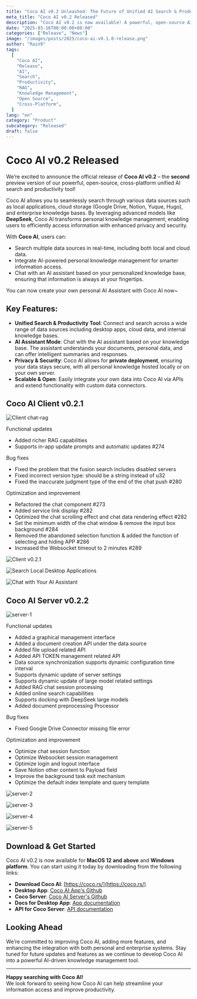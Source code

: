```yaml
---
title: "Coco AI v0.2 Unleashed: The Future of Unified AI Search & Productivity is Here!"
meta_title: "Coco AI v0.2 Released"
description: "Coco AI v0.2 is now available! A powerful, open-source AI-powered search and productivity tool for seamless access to personal and enterprise knowledge."
date: "2025-03-16T08:00:00+08:00"
categories: ["Release", "News"]
image: "/images/posts/2025/coco-ai-v0.1.0-release.png"
author: "Rain9"
tags:
  [
    "Coco AI",
    "Release",
    "AI",
    "Search",
    "Productivity",
    "RAG",
    "Knowledge Management",
    "Open Source",
    "Cross-Platform",
  ]
lang: "en"
category: "Product"
subcategory: "Released"
draft: false
---
```


# Coco AI v0.2 Released

We’re excited to announce the official release of **Coco AI v0.2** – the **second** preview version of our powerful, open-source, cross-platform unified AI search and productivity tool!

Coco AI allows you to seamlessly search through various data sources such as local applications, cloud storage (Google Drive, Notion, Yuque, Hugo), and enterprise knowledge bases. By leveraging advanced models like **DeepSeek**, Coco AI transforms personal knowledge management, enabling users to efficiently access information with enhanced privacy and security.

With **Coco AI**, users can:

- Search multiple data sources in real-time, including both local and cloud data.
- Integrate AI-powered personal knowledge management for smarter information access.
- Chat with an AI assistant based on your personalized knowledge base, ensuring that information is always at your fingertips.

You can now create your own personal AI Assistant with Coco AI now~

## Key Features:

- **Unified Search & Productivity Tool**: Connect and search across a wide range of data sources including desktop apps, cloud data, and internal knowledge bases.
- **AI Assistant Mode**: Chat with the AI assistant based on your knowledge base. The assistant understands your documents, personal data, and can offer intelligent summaries and responses.
- **Privacy & Security**: Coco AI allows for **private deployment**, ensuring your data stays secure, with all personal knowledge hosted locally or on your own server.
- **Scalable & Open**: Easily integrate your own data into Coco AI via APIs and extend functionality with custom data connectors.

## Coco AI Client v0.2.1

![Client chat-rag](/images/posts/2025/coco-v0.2/chat-rag.gif)

Functional updates

- Added richer RAG capabilities
- Supports in-app update prompts and automatic updates #274

Bug fixes

- Fixed the problem that the fusion search includes disabled servers
- Fixed incorrect version type: should be a string instead of u32
- Fixed the inaccurate judgment type of the end of the chat push #280

Optimization and improvement

- Refactored the chat component #273
- Added service link display #282
- Optimized the chat scrolling effect and chat data rendering effect #282
- Set the minimum width of the chat window & remove the input box background #284
- Removed the abandoned selection function & added the function of selecting and hiding APP #286
- Increased the Websocket timeout to 2 minutes #289

![Client v0.2.1](/images/posts/2025/coco-v0.2/0.2.1.png)

![Search Local Desktop Applications](/images/posts/2025/coco-search-local-apps.png)

![Chat with Your AI Assistant](/images/posts/2025/fusion-search-across-datasources.png)

## Coco AI Server v0.2.2

![server-1](/images/posts/2025/coco-v0.2/server-1.png)

Functional updates

- Added a graphical management interface
- Added a document creation API under the data source
- Added file upload related API
- Added API TOKEN management related API
- Data source synchronization supports dynamic configuration time interval
- Supports dynamic update of server settings
- Supports dynamic update of large model related settings
- Added RAG chat session processing
- Added online search capabilities
- Supports docking with DeepSeek large models
- Added document preprocessing Processor

Bug fixes

- Fixed Google Drive Connector missing file error

Optimization and improvement

- Optimize chat session function
- Optimize Websocket session management
- Optimize login and logout interface
- Save Notion other content to Payload field
- Improve the background task exit mechanism
- Optimize the default index template and query template

![server-2](/images/posts/2025/coco-v0.2/server-2.png)

![server-3](/images/posts/2025/coco-v0.2/server-3.png)

![server-4](/images/posts/2025/coco-v0.2/server-4.png)

![server-5](/images/posts/2025/coco-v0.2/server-5.png)

## Download & Get Started

Coco AI v0.2 is now available for **MacOS 12 and above** and **Windows platform**. You can start using it today by downloading from the following links:

- **Download Coco AI**: [https://coco.rs/](https://coco.rs/)
- **Desktop App**: [Coco AI App's Github](https://github.com/infinilabs/coco-app/)
- **Coco Server**: [Coco AI Server's Github](https://github.com/infinilabs/coco-server)
- **Docs for Desktop App**: [App documentation](https://docs.infinilabs.com/coco-app/main/)
- **API for Coco Server**: [API documentation](https://docs.infinilabs.com/coco-server/main/)

## Looking Ahead

We’re committed to improving Coco AI, adding more features, and enhancing the integration with both personal and enterprise systems. Stay tuned for future updates and features as we continue to develop Coco AI into a powerful AI-driven knowledge management tool.

---

**Happy searching with Coco AI!**  
We look forward to seeing how Coco AI can help streamline your information access and improve productivity.
